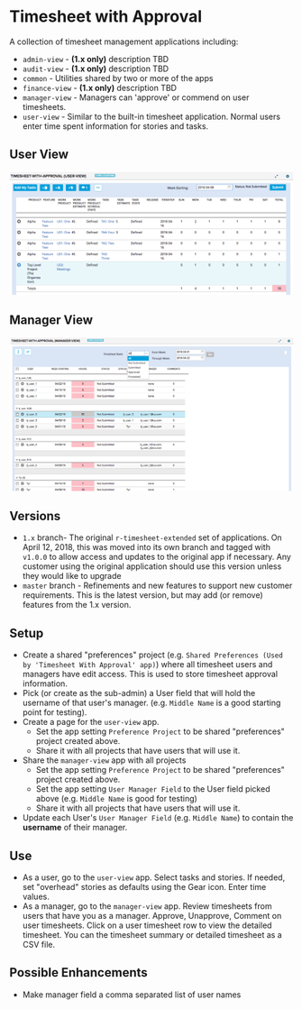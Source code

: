 # Timesheet with Approval

A collection of timesheet management applications including:
* `admin-view` - __(1.x only)__ description TBD
* `audit-view` - __(1.x only)__ description TBD
* `common` - Utilities shared by two or more of the apps
* `finance-view` - __(1.x only)__ description TBD
* `manager-view` - Managers can 'approve' or commend on user timesheets.
* `user-view` - Similar to the built-in timesheet application. Normal users enter time spent information for stories and tasks.

## User View
![user-view](./user-view.png "This is an example of the user view")
## Manager View
![manager-view](./manager-view.png "This is an example of the manager view")

## Versions
* `1.x` branch- The original `r-timesheet-extended` set of applications. On April 12, 2018, this was moved into its own branch and tagged with `v1.0.0`
to allow access and updates to the original app if necessary.  Any customer using the original application should use this version
unless they would like to upgrade
* `master` branch - Refinements and new features to support new customer requirements.  This is the latest version, but may add (or remove)
features from the 1.x version.

## Setup
* Create a shared "preferences" project (e.g. `Shared Preferences (Used by 'Timesheet With Approval' app)`) where all timesheet users and managers have edit access.
This is used to store timesheet approval information.
* Pick (or create as the sub-admin) a User field that will hold the username of that user's manager.  (e.g. `Middle Name` is a good starting point for testing).
* Create a page for the `user-view` app.
   * Set the app setting `Preference Project` to be shared "preferences" project created above.
   * Share it with all projects that have users that will use it.
* Share the `manager-view` app with all projects
   * Set the app setting `Preference Project` to be shared "preferences" project created above.
   * Set the app setting `User Manager Field` to the User field picked above (e.g. `Middle Name` is good for testing)
   * Share it with all projects that have users that will use it.
* Update each User's `User Manager Field` (e.g. `Middle Name`) to contain the **username** of their manager.

## Use
* As a user, go to the `user-view` app. Select tasks and stories.  If needed, set "overhead" stories as defaults using the Gear icon. Enter time values.
* As a manager, go to the `manager-view` app. Review timesheets from users that have you as a manager. Approve, Unapprove, Comment on user timesheets.
Click on a user timesheet row to view the detailed timesheet.  You can the timesheet summary or detailed timesheet as a CSV file.

## Possible Enhancements
* Make manager field a comma separated list of user names
